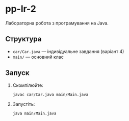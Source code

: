 # pp-lr-2

Лабораторна робота з програмування на Java.

## Структура

- `car/Car.java` — індивідуальне завдання (варіант 4)
- `main/` — основний клас 

## Запуск

1. Скомпілюйте:
   ```
   javac car/Car.java main/Main.java
   ```

2. Запустіть:
   ```
   java main/Main.java
   ```
